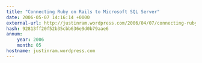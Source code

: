 ```yaml
---
title: "Connecting Ruby on Rails to Microsoft SQL Server"
date: 2006-05-07 14:16:14 +0000
external-url: http://justinram.wordpress.com/2006/04/07/connecting-ruby-on-rails-to-microsoft-sql-server/
hash: 92813ff20f52b35cbb636e9d0b79aae6
annum:
    year: 2006
    month: 05
hostname: justinram.wordpress.com
---
```



